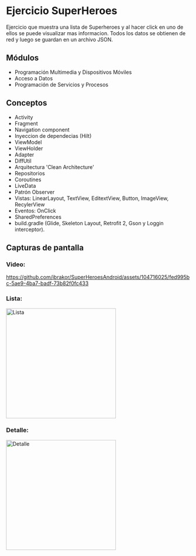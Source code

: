 # Ejercicio SuperHeroes
Ejercicio que muestra una lista de Superheroes y al hacer click en uno de ellos se puede visualizar mas informacion. Todos los datos se obtienen de red y luego se guardan en un archivo JSON.

## Módulos
- Programación Multimedia y Dispositivos Móviles
- Acceso a Datos
- Programación de Servicios y Procesos

## Conceptos
- Activity
- Fragment
- Navigation component
- Inyeccion de dependecias (Hilt)
- ViewModel
- ViewHolder
- Adapter
- DiffUtil
- Arquitectura 'Clean Architecture'
- Repositorios
- Coroutines
- LiveData
- Patrón Observer
- Vistas: LinearLayout, TextView, EditextView, Button, ImageView, RecylerView
- Eventos: OnClick
- SharedPreferences
- build.gradle (Glide, Skeleton Layout, Retrofit 2, Gson y Loggin interceptor).

## Capturas de pantalla
### Video:
https://github.com/ibrakor/SuperHeroesAndroid/assets/104716025/fed995bc-5ae9-4ba7-badf-73b82f0fc433

### Lista:
<img src="https://github.com/ibrakor/SuperHeroesAndroid/assets/104716025/f547a936-a062-43ad-a012-c2ed5244497b" alt="Lista" width="300"/>

### Detalle:
<img src="https://github.com/ibrakor/SuperHeroesAndroid/assets/104716025/4ccd19b3-a4c9-4f84-ae6c-f8b432b18bcb" alt="Detalle" width="300"/>
